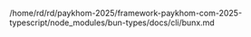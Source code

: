 /home/rd/rd/paykhom-2025/framework-paykhom-com-2025-typescript/node_modules/bun-types/docs/cli/bunx.md